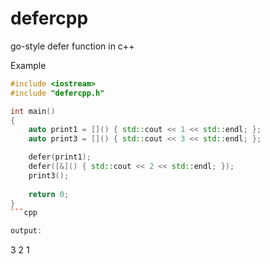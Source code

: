 # defercpp

go-style defer function in c++

Example
```cpp
#include <iostream>
#include "defercpp.h"

int main()
{
    auto print1 = []() { std::cout << 1 << std::endl; };
    auto print3 = []() { std::cout << 3 << std::endl; };

    defer(print1);
    defer([&]() { std::cout << 2 << std::endl; });
    print3();
    
    return 0;
}
```cpp

output:
```
3
2
1
```
